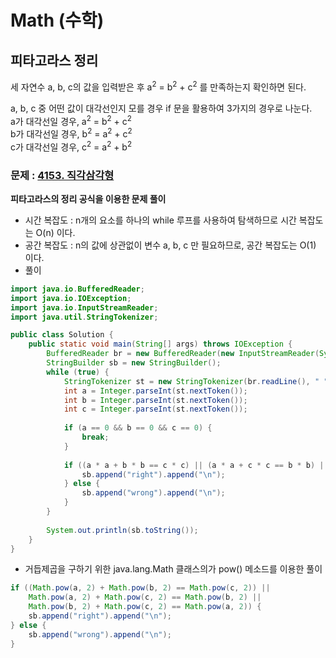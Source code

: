 # Math (수학)

## 피타고라스 정리
세 자연수 a, b, c의 값을 입력받은 후 a<sup>2</sup> = b<sup>2</sup> + c<sup>2</sup> 를 만족하는지 확인하면 된다.

a, b, c 중 어떤 값이 대각선인지 모를 경우 if 문을 활용하여 3가지의 경우로 나눈다.   
a가 대각선일 경우, a<sup>2</sup> = b<sup>2</sup> + c<sup>2</sup>   
b가 대각선일 경우, b<sup>2</sup> = a<sup>2</sup> + c<sup>2</sup>   
c가 대각선일 경우, c<sup>2</sup> = a<sup>2</sup> + b<sup>2</sup>


### 문제 : [4153. 직각삼각형](https://www.acmicpc.net/problem/4153)
**피타고라스의 정리 공식을 이용한 문제 풀이**
- 시간 복잡도 : n개의 요소를 하나의 while 루프를 사용하여 탐색하므로 시간 복잡도는 O(n) 이다.
- 공간 복잡도 : n의 값에 상관없이 변수 a, b, c 만 필요하므로, 공간 복잡도는 O(1) 이다.
- 풀이
``` java
import java.io.BufferedReader;
import java.io.IOException;
import java.io.InputStreamReader;
import java.util.StringTokenizer;

public class Solution {
    public static void main(String[] args) throws IOException {
        BufferedReader br = new BufferedReader(new InputStreamReader(System.in));
        StringBuilder sb = new StringBuilder();
        while (true) {
            StringTokenizer st = new StringTokenizer(br.readLine(), " ");
            int a = Integer.parseInt(st.nextToken());
            int b = Integer.parseInt(st.nextToken());
            int c = Integer.parseInt(st.nextToken());
            
            if (a == 0 && b == 0 && c == 0) {
                break;
            }
            
            if ((a * a + b * b == c * c) || (a * a + c * c == b * b) || (b * b + c * c == a * a)) {
                sb.append("right").append("\n");
            } else {
                sb.append("wrong").append("\n");
            }
        }
        
        System.out.println(sb.toString());
    }
}
```

- 거듭제곱을 구하기 위한 java.lang.Math 클래스의가 pow() 메소드를 이용한 풀이
```java
if ((Math.pow(a, 2) + Math.pow(b, 2) == Math.pow(c, 2)) ||
    Math.pow(a, 2) + Math.pow(c, 2) == Math.pow(b, 2) ||
    Math.pow(b, 2) + Math.pow(c, 2) == Math.pow(a, 2)) {
    sb.append("right").append("\n");
} else {
    sb.append("wrong").append("\n");
}
```